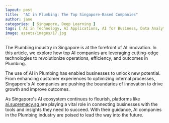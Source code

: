 ```yaml
---
layout: post
title:  "AI in Plumbing: The Top Singapore-Based Companies"
author: jane
categories: [ Singapore, Deep Learning ]
tags: [ AI in Technology, AI Applications, AI for Business, Data Analytics ]
image: assets/images/17.jpg
---
```


The Plumbing industry in Singapore is at the forefront of AI innovation. In this article, we explore how top AI companies are leveraging cutting-edge technologies to revolutionize operations, efficiency, and outcomes in Plumbing.

The use of AI in Plumbing has enabled businesses to unlock new potential. From enhancing customer experiences to optimizing internal processes, Singapore's AI companies are pushing the boundaries of innovation to drive growth and improve outcomes.

As Singapore's AI ecosystem continues to flourish, platforms like <a href="https://ai.supremacy.sg" target="_blank"> ai.supremacy.sg </a> are playing a vital role in connecting businesses with the tools and insights they need to succeed. With their guidance, AI companies in the Plumbing industry are poised to lead the way into the future.
